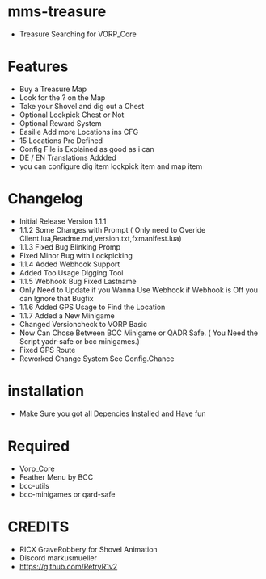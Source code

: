 # mms-treasure

- Treasure Searching for VORP_Core 

# Features
 
- Buy a Treasure Map
- Look for the ? on the Map
- Take your Shovel and dig out a Chest
- Optional Lockpick Chest or Not
- Optional Reward System
- Easilie Add more Locations ins CFG 
- 15 Locations Pre Defined
- Config File is Explained as good as i can
- DE / EN Translations Addded
- you can configure dig item lockpick item and map item 

# Changelog

- Initial Release Version 1.1.1
- 1.1.2 Some Changes with Prompt ( Only need to Overide Client.lua,Readme.md,version.txt,fxmanifest.lua)
- 1.1.3 Fixed Bug Blinking Promp
- Fixed Minor Bug with Lockpicking
- 1.1.4 Added Webhook Support
- Added ToolUsage Digging Tool
- 1.1.5 Webhook Bug Fixed Lastname
- Only Need to Update if you Wanna Use Webhook if Webhook is Off you can Ignore that Bugfix
- 1.1.6 Added GPS Usage to Find the Location 
- 1.1.7 Added a New Minigame
- Changed Versioncheck to VORP Basic
- Now Can Chose Between BCC Minigame or QADR Safe. ( You Need the Script yadr-safe or bcc minigames.)
- Fixed GPS Route
- Reworked Change System See Config.Chance

# installation 

- Make Sure you got all Depencies Installed and Have fun 

# Required
- Vorp_Core 
- Feather Menu by BCC
- bcc-utils
- bcc-minigames or qard-safe


# CREDITS
- RICX GraveRobbery for Shovel Animation
- Discord markusmueller 
- https://github.com/RetryR1v2 